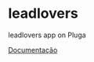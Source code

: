 # leadlovers
leadlovers app on Pluga

[Documentação](https://docs.google.com/document/d/1GLZtz1zDbbgQ873w6GflzxDpXQu3f6Wnrqj6HKa5Q2M/edit)
